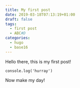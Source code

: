 ```yaml
---
title: My first post
date: 2019-03-18T07:13:19+01:00
draft: false
tags:
  - first post
  - ABC#D
categories:
  - hugo
  - base16
---
```

Hello there, this is my first post!

```
console.log('hurray')
```

Now make my day!